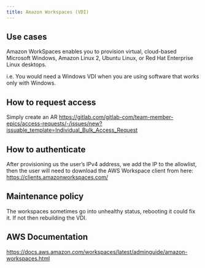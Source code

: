```yaml
---
title: Amazon Workspaces (VDI)
---
```


## Use cases

Amazon WorkSpaces enables you to provision virtual, cloud-based Microsoft Windows, Amazon Linux 2, Ubuntu Linux, or Red Hat Enterprise Linux desktops.

i.e. You would need a Windows VDI when you are using software that works only with Windows.

## How to request access

Simply create an AR https://gitlab.com/gitlab-com/team-member-epics/access-requests/-/issues/new?issuable_template=Individual_Bulk_Access_Request

## How to authenticate

After provisioning us the user’s IPv4 address, we add the IP to the allowlist, then the user will need to download the AWS Workspace client from here:
https://clients.amazonworkspaces.com/

## Maintenance policy

The workspaces sometimes go into unhealthy status, rebooting it could fix it. If not then rebuilding the VDI. 

## AWS Documentation

https://docs.aws.amazon.com/workspaces/latest/adminguide/amazon-workspaces.html
